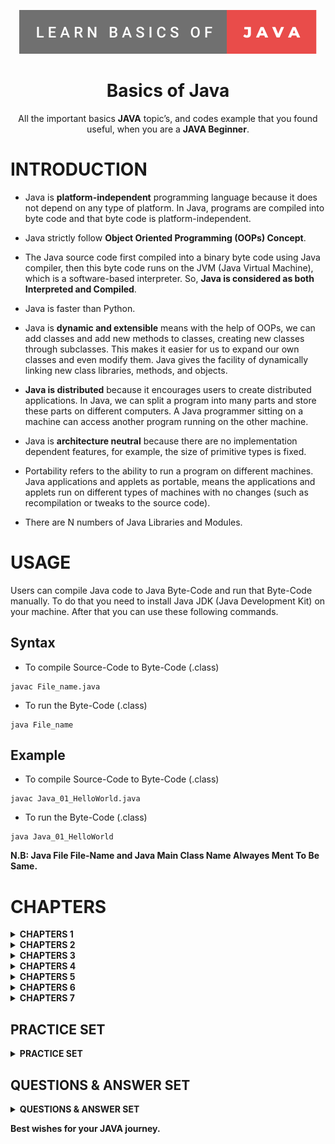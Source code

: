 <p align="center">
  <a href="https://www.oracle.com/in/java/">
  <img src="https://github.com/Hrishikesh7665/Basics_of_Java/blob/main/logo.svg" alt="Learn Basics of Java"/>
  </a>
</p>
  
<h1 align="center">Basics of Java</h1>

<p align="center">
All the important basics <b>JAVA</b> topic’s, and codes example that you found useful, when you are a <b>JAVA Beginner</b>.
</p>


# INTRODUCTION

* Java is **platform-independent** programming language because it does not depend on any type of platform. In Java, programs are compiled into byte code and that byte code is platform-independent.

* Java strictly follow **Object Oriented Programming (OOPs) Concept**.

* The Java source code first compiled into a binary byte code using Java compiler, then this byte code runs on the JVM (Java Virtual Machine), which is a software-based interpreter. So, **Java is considered as both Interpreted and Compiled**.

* Java is faster than Python.

* Java is **dynamic and extensible** means with the help of OOPs, we can add classes and add new methods to classes, creating new classes through subclasses. This makes it easier for us to expand our own classes and even modify them. Java gives the facility of dynamically linking new class libraries, methods, and objects.

* **Java is distributed** because it encourages users to create distributed applications. In Java, we can split a program into many parts and store these parts on different computers. A Java programmer sitting on a machine can access another program running on the other machine.

* Java is **architecture neutral** because there are no implementation dependent features, for example, the size of primitive types is fixed.

* Portability refers to the ability to run a program on different machines. Java applications and applets as portable, means the applications and applets run on different types of machines with no changes (such as recompilation or tweaks to the source code).

* There are N numbers of Java Libraries and Modules.


# USAGE

Users can compile Java code to Java Byte-Code and run that Byte-Code manually. To do that you need to install Java JDK (Java Development Kit) on your machine. After that you can use these following commands.

## Syntax

* To compile Source-Code to Byte-Code (.class)

```
javac File_name.java
```

* To run the Byte-Code (.class)

```
java File_name
```
## Example

* To compile Source-Code to Byte-Code (.class)

```
javac Java_01_HelloWorld.java
```

* To run the Byte-Code (.class)

```
java Java_01_HelloWorld
```

**N.B: Java File File-Name and Java Main Class Name Alwayes Ment To Be Same.**

# CHAPTERS

<details>
<summary> <strong > CHAPTERS 1 </strong> </summary>
<br/>

`01` [Hello World](https://github.com/Hrishikesh7665/Basics_of_Java/blob/main/src/Java_01_HelloWorld.java)

`02` [Literals in Java](https://github.com/Hrishikesh7665/Basics_of_Java/blob/main/src/Java_02_Literals.java)

`03` [Taking Input From User](https://github.com/Hrishikesh7665/Basics_of_Java/blob/main/src/Java_03_TakingInput.java)

`04` [Operators in Java](https://github.com/Hrishikesh7665/Basics_of_Java/blob/main/src/Java_04_Operators.java)

`05` [Associativity of Operators in Java](https://github.com/Hrishikesh7665/Basics_of_Java/blob/main/src/Java_05_Associativity_of_Operators.java)

`06` [Resulting Data Type in Java](https://github.com/Hrishikesh7665/Basics_of_Java/blob/main/src/Java_06_Resulting_Data_Type.java)

`07` [Strings and Formats in Java](https://github.com/Hrishikesh7665/Basics_of_Java/blob/main/src/Java_07_Strings_and_Format.java)

`08` [String Methods in Java](https://github.com/Hrishikesh7665/Basics_of_Java/blob/main/src/Java_08_string_methods.java)

`09` [Relational Logical Operators in Java](https://github.com/Hrishikesh7665/Basics_of_Java/blob/main/src/Java_09_relational_logical_operator.java)

`10` [While Loop in Java](https://github.com/Hrishikesh7665/Basics_of_Java/blob/main/src/Java_10_WhileLoop.java)

`11` [Do While Loop in Java](https://github.com/Hrishikesh7665/Basics_of_Java/blob/main/src/Java_11_Do_while_loop.java)

`12` [For Loop in Java](https://github.com/Hrishikesh7665/Basics_of_Java/blob/main/src/Java_12_For_loop.java)

`13` [Arrays in Java](https://github.com/Hrishikesh7665/Basics_of_Java/blob/main/src/Java_13_Arrays.java)

`14` [For-Each Loop & 'element'](https://github.com/Hrishikesh7665/Basics_of_Java/blob/main/src/Java_14_ForEachLoop_and_Element.java)

`15` [2D Array](https://github.com/Hrishikesh7665/Basics_of_Java/blob/main/src/Java_15_2D_Array.java)

`16` [Methods in Java](https://github.com/Hrishikesh7665/Basics_of_Java/blob/main/src/Java_16_Methods.java)

`17` [Methods Overloading in Java](https://github.com/Hrishikesh7665/Basics_of_Java/blob/main/src/Java_17_Methods_Overloading.java)

`18` [Variable Arguments (Multiple Arguments) in Java](https://github.com/Hrishikesh7665/Basics_of_Java/blob/main/src/Java_18_Variable_Arguments.java)

`19` [Recursion in Java](https://github.com/Hrishikesh7665/Basics_of_Java/blob/main/src/Java_19_Recursion.java)

</details>


<details>
<summary> <strong > CHAPTERS 2 </strong> </summary>
<br/>

`20` [Introduction to Java OPPS Consept](https://github.com/Hrishikesh7665/Basics_of_Java/blob/main/src/Java_20_Introduction%20To%20Java%20OPPS.txt) `Text`

`21` [Creating a New Class in Java](https://github.com/Hrishikesh7665/Basics_of_Java/blob/main/src/Java_21_Own_Class.java)

`22` [Access Modifiers Getters & Setters in Java](https://github.com/Hrishikesh7665/Basics_of_Java/blob/main/src/Java_22_AccessModifiers_Getters_and_Setters.java)

`23` [Constructors in Java](https://github.com/Hrishikesh7665/Basics_of_Java/blob/main/src/Java_23_Constructors.java)

`24` [Inheritance in Java](https://github.com/Hrishikesh7665/Basics_of_Java/blob/main/src/Java_24_Inheritance.java)

`25` [Inheritance with Constructors in Java 1](https://github.com/Hrishikesh7665/Basics_of_Java/blob/main/src/Java_25_Inheritance_With_Constructors.java)

`25` [Inheritance with Constructors in Java 2](https://github.com/Hrishikesh7665/Basics_of_Java/blob/main/src/Java_25_Inheritance_With_Constructors_Example2.java) `Example`

`26` ['this' & 'super' Keyword in Java](https://github.com/Hrishikesh7665/Basics_of_Java/blob/main/src/Java_26_this_and_super_keyword.java)

`27` [Method Overriding in Java](https://github.com/Hrishikesh7665/Basics_of_Java/blob/main/src/Java_27_Method_Overriding.java)

`28` [Dynamic Method Dispatch/Runtime Polymorphism in Java](https://github.com/Hrishikesh7665/Basics_of_Java/blob/main/src/Java_28_Dynamic_Method_Dispatch_or_Runtime_Polymorphism.java)

</details>


<details>
<summary> <strong > CHAPTERS 3 </strong> </summary>
<br/>

`29` [Abstract Class in Java](https://github.com/Hrishikesh7665/Basics_of_Java/blob/main/src/Java_29_Abstract_class.java)

`30` [Interfaces in Java](https://github.com/Hrishikesh7665/Basics_of_Java/blob/main/src/Java_30_Interfaces.java)

`31` [Abstract Classes vs Interface](https://github.com/Hrishikesh7665/Basics_of_Java/blob/main/src/Java_31_Abstract%20Classes%20vs%20Interface.txt) `Text`

`32` [Why Multiple Inheritance is not allowed in Java](https://github.com/Hrishikesh7665/Basics_of_Java/blob/main/src/Java_32_Why%20Multiple%20Inheritance%20Is%20Not%20Allowed%20In%20Java.txt) `Text`

`33` [Default Methods & Interfaces in Java](https://github.com/Hrishikesh7665/Basics_of_Java/blob/main/src/Java_33_Default_Methods_and_Interfaces.java)

`34` [Inheritance in Interfaces in Java](https://github.com/Hrishikesh7665/Basics_of_Java/blob/main/src/Java_34_Inheritance_in_Interfaces.java)

`35` [Polymorphism in Interfaces Java](https://github.com/Hrishikesh7665/Basics_of_Java/blob/main/src/Java_35_Polymorphism_in_Interfaces.java)

`36` [Interpreted vs Compiled Languages](https://github.com/Hrishikesh7665/Basics_of_Java/blob/main/src/Java_36_Interpreted%20vs%20Compiled%20Languages.txt) `Text`

`37` [Bitwise Operators in Java](https://github.com/Hrishikesh7665/Basics_of_Java/blob/main/src/Java_37_Bitwise_Operator.java)

</details>


<details>
<summary> <strong > CHAPTERS 4 </strong> </summary>
<br/>

`38` [Packages in Java](https://github.com/Hrishikesh7665/Basics_of_Java/blob/main/src/Java_38_Packages%20In%20Java.txt) `Text`

`39` [Access Modifiers in Java](https://github.com/Hrishikesh7665/Basics_of_Java/blob/main/src/Java_39_Access_Modifiers.java)

`40` [Errors & Exception in Java in Java](https://github.com/Hrishikesh7665/Basics_of_Java/blob/main/src/Java_40_Errors%20%26%20Exception%20in%20Java.txt) `Text`

`41` [Syntax-Errors Logical-Errors & Runtime-Errors in Java Demo](https://github.com/Hrishikesh7665/Basics_of_Java/blob/main/src/Java_41_SyntaxErrors_LogicalErrors_RuntimeErrors_DEMO.java) `Example`

`42` [Try-Catch Block in Java](https://github.com/Hrishikesh7665/Basics_of_Java/blob/main/src/Java_42_TryCatch_Block_Java.java)

`43` [Handling Specific Exceptions in Java](https://github.com/Hrishikesh7665/Basics_of_Java/blob/main/src/Java_43_Handling_Specific_Exceptions.java)

`44` [Nested Try-Catch Block in Java](https://github.com/Hrishikesh7665/Basics_of_Java/blob/main/src/Java_44_Nested_TryCatch_Block.java)

`45` [Exception Class & Custom Exception in Java](https://github.com/Hrishikesh7665/Basics_of_Java/blob/main/src/Java_45_Exception_Class_Custom_Exception.java)

`46` [Using Throw & Throws Keyword in Java](https://github.com/Hrishikesh7665/Basics_of_Java/blob/main/src/Java_46_Throw_vs_Throws.java)

`47` [Finally Block in Java](https://github.com/Hrishikesh7665/Basics_of_Java/blob/main/src/Java_47_FinallyBlock.java)

</details>


<details>
<summary> <strong > CHAPTERS 5 </strong> </summary>
<br/>
  
`48` [Threading Extends Thread Class in Java](https://github.com/Hrishikesh7665/Basics_of_Java/blob/main/src/Java_48_Thread_Extends_Thread_Class.java)

`49` [Threading Implementing Runnable Interface in Java](https://github.com/Hrishikesh7665/Basics_of_Java/blob/main/src/Java_49_Thread_Implementing_Runnable_Interface.java)

`50` [Life Cycle of a Thread in Java](https://github.com/Hrishikesh7665/Basics_of_Java/blob/main/src/Java_50_Thread%20Life%20Cycle.txt) `Text`

`51` [Constructors of Thread class in Java](https://github.com/Hrishikesh7665/Basics_of_Java/blob/main/src/Java_51_Constructors_of_Thread_class.java)

`52` [Thread Priorities in Java](https://github.com/Hrishikesh7665/Basics_of_Java/blob/main/src/Java_52_Thread_Priorities.java) 

`53` [Thread Methods in Java](https://github.com/Hrishikesh7665/Basics_of_Java/blob/main/src/Java_53_Thread_Methods.java) 

`54` [Thread Interrupt Method in Java Example](https://github.com/Hrishikesh7665/Basics_of_Java/blob/main/src/Java_54_Thread_Interrupt_EXAMPLE.java) `Example`

`55` [Thread Interrupt Method in Java Example 2](https://github.com/Hrishikesh7665/Basics_of_Java/blob/main/src/Java_55_Thread_Interrupt_EXAMPLE2.java) `Example`

`56` [Static Keyword in Java](https://github.com/Hrishikesh7665/Basics_of_Java/blob/main/src/Java_56_Static_Keyword.java)

</details>


<details>
<summary> <strong > CHAPTERS 6 </strong> </summary>
<br/>
  
`57` [ArrayList and ArrayList Add Method in Java](https://github.com/Hrishikesh7665/Basics_of_Java/blob/main/src/Java_57_ArrayList_Add_Method.java)

`58` [ArrayList Remove Method in Java](https://github.com/Hrishikesh7665/Basics_of_Java/blob/main/src/Java_58_ArrayList_Remove_Method.java)

`59` [ArrayList Contains Method in Java](https://github.com/Hrishikesh7665/Basics_of_Java/blob/main/src/Java_59_ArrayList_Contains_Method.java)

`60` [ArrayList AddAll Method in Java](https://github.com/Hrishikesh7665/Basics_of_Java/blob/main/src/Java_60_ArrayList_AddAll_Method.java)

`61` [ArrayList IndexOf Method in Java](https://github.com/Hrishikesh7665/Basics_of_Java/blob/main/src/Java_61_ArrayList_IndexOf_Method.java) 

`62` [ArrayList LastIndexOf Method in Java](https://github.com/Hrishikesh7665/Basics_of_Java/blob/main/src/Java_62_ArrayList_LastIndexOf_Method.java) 

`63` [ArrayList Set Method in Java](https://github.com/Hrishikesh7665/Basics_of_Java/blob/main/src/Java_63_ArrayList_Set_Method.java)

`64` [Accessing ArrayList and Size Method in Java](https://github.com/Hrishikesh7665/Basics_of_Java/blob/main/src/Java_64_Accessing_ArrayList_and_Size_Method.java)

`65` [ArrayList Clear Method in Java](https://github.com/Hrishikesh7665/Basics_of_Java/blob/main/src/Java_65_ArrayList_Clear_Method.java)

`66` [ArrayDeque in Java](https://github.com/Hrishikesh7665/Basics_of_Java/blob/main/src/Java_66_ArrayDeque.txt) `Text`

`67` [ArrayDeque Inserting an Element (FIRST)](https://github.com/Hrishikesh7665/Basics_of_Java/blob/main/src/Java_67_ArrayDeque_Inserting_an_element_FIRST.java)

`68` [ArrayDeque Inserting an Element (END)](https://github.com/Hrishikesh7665/Basics_of_Java/blob/main/src/Java_68_ArrayDeque_Inserting_an_element_END.java)

`69` [ArrayDeque Accessing an Element (FIRST)](https://github.com/Hrishikesh7665/Basics_of_Java/blob/main/src/Java_69_ArrayDeque_Accessing_an_element_FIRST.java) 

`70` [ArrayDeque Accessing an Element (END)](https://github.com/Hrishikesh7665/Basics_of_Java/blob/main/src/Java_70_ArrayDeque_Accessing_an_element_END.java) 

`71` [ArrayDeque Removing an Element (FIRST)](https://github.com/Hrishikesh7665/Basics_of_Java/blob/main/src/Java_71_ArrayDeque_Removing_an_element_FIRST.java)

`72` [ArrayDeque Removing an Element (END)](https://github.com/Hrishikesh7665/Basics_of_Java/blob/main/src/Java_72_ArrayDeque_Removing_an_element_END.java)

</details>


<details>
<summary> <strong > CHAPTERS 7 </strong> </summary>
<br/>
  
`73` [LinkedList and LinkedList vs ArrayList in Java](https://github.com/Hrishikesh7665/Basics_of_Java/blob/main/src/Java_73_LinkedList%20%26%20LinkedList%20vs%20ArrayList.txt) `Text`

`74` [LinkedList Add Method in Java](https://github.com/Hrishikesh7665/Basics_of_Java/blob/main/src/Java_74_LinkedList_Add_Method.java)

`75` [LinkedList Remove Method in Java](https://github.com/Hrishikesh7665/Basics_of_Java/blob/main/src/Java_75_LinkedList_Remove_Method.java)

`76` [LinkedList Contains Method in Java](https://github.com/Hrishikesh7665/Basics_of_Java/blob/main/src/Java_76_LinkedList_Contains_Method.java)

`77` [LinkedList AddAll Method in Java](https://github.com/Hrishikesh7665/Basics_of_Java/blob/main/src/Java_77_LinkedList_AddAll_Method.java)

`78` [LinkedList IndexOf Method in Java](https://github.com/Hrishikesh7665/Basics_of_Java/blob/main/src/Java_78_LinkedList_IndexOf_Method.java) 

`79` [LinkedList LastIndexOf Method in Java](https://github.com/Hrishikesh7665/Basics_of_Java/blob/main/src/Java_79_LinkedList_LastIndexOf_Method.java) 

`80` [LinkedList Set Method in Java](https://github.com/Hrishikesh7665/Basics_of_Java/blob/main/src/Java_80_LinkedList_Set_Method.java)

`81` [Accessing LinkedList and Size Method in Java](https://github.com/Hrishikesh7665/Basics_of_Java/blob/main/src/Java_81_Accessing_LinkedList_and_Size_Method.java)

`82` [LinkedList Clear Method in Java](https://github.com/Hrishikesh7665/Basics_of_Java/blob/main/src/Java_82_LinkedList_Clear_Method.java)

</details>



##  PRACTICE SET

<details>
<summary> <strong > PRACTICE SET </strong> </summary>
<br/>

`01` [Practice Set 1](https://github.com/Hrishikesh7665/Basics_of_Java/blob/main/src/Practice_Set_1.java)

`02` [Practice Set 2](https://github.com/Hrishikesh7665/Basics_of_Java/blob/main/src/Practice_Set_2.java)

`03` [Practice Set 3](https://github.com/Hrishikesh7665/Basics_of_Java/blob/main/src/Practice_Set_3.java)

`04` [Practice Set 4](https://github.com/Hrishikesh7665/Basics_of_Java/blob/main/src/Practice_Set_4.java)

`05` [Practice Set 5](https://github.com/Hrishikesh7665/Basics_of_Java/blob/main/src/Practice_Set_5.java) `Incomplete`

`06` [Practice Set 6](https://github.com/Hrishikesh7665/Basics_of_Java/blob/main/src/Practice_Set_6.java)

</details>


## QUESTIONS & ANSWER SET

<details>
<summary> <strong > QUESTIONS & ANSWER SET </strong> </summary>
<br/>

`01` [QNA Set 1](https://github.com/Hrishikesh7665/Basics_of_Java/blob/main/src/Question_Set_1.java)

`02` [QNA Set 2](https://github.com/Hrishikesh7665/Basics_of_Java/blob/main/src/Question_Set_2.java)

`03` [QNA Set 3](https://github.com/Hrishikesh7665/Basics_of_Java/blob/main/src/Question_Set_3_RockPaperScissor.java) `ROCK PAPER SCISSOR`

`04` [QNA Set 4](https://github.com/Hrishikesh7665/Basics_of_Java/blob/main/src/Question_Set_4_Online_Library.java) `Online Library`

`05` [QNA Set 5](https://github.com/Hrishikesh7665/Basics_of_Java/blob/main/src/Question_Set_5.java) `Thread`

`06` [QNA Set 6](https://github.com/Hrishikesh7665/Basics_of_Java/blob/main/src/Question_Set_6_Custom_Calculator.java) `Online Library` `Not Done`

`07` [QNA Set 7](https://github.com/Hrishikesh7665/Basics_of_Java/blob/main/src/Question_Set_7.java)

`08` [QNA Set 8](https://github.com/Hrishikesh7665/Basics_of_Java/blob/main/src/Question_Set_8_Priority.java) `Thread Priority`

</details>


**Best wishes for your JAVA journey.**
